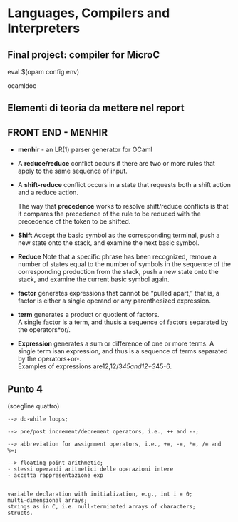 # Languages, Compilers and Interpreters

## Final project: compiler for MicroC

eval $(opam config env)

ocamldoc

## Elementi di teoria da mettere nel report

## FRONT END - MENHIR
 - **menhir** - an LR(1) parser generator for OCaml 

 - A **reduce/reduce** conflict occurs if there are two or more rules that apply to the same sequence of input.
 - A **shift-reduce** conflict occurs in a state that requests both a shift action and a reduce action.

    The way that **precedence** works to resolve shift/reduce conflicts is that it compares the precedence of the rule to be reduced with the precedence of the token to be shifted.

- **Shift**
    Accept the basic symbol as the corresponding terminal, push a new state onto the stack, and examine the next basic symbol.

- **Reduce**
    Note that a specific phrase has been recognized, remove a number of states equal to the number of symbols in the sequence of the corresponding production from the stack, push a new state onto the stack, and examine the current basic symbol again. 

- **factor** generates  expressions that cannot be  “pulled apart,”  that is,  a  factor is either a single operand or any parenthesized expression.
- **term** generates a product or quotient of factors.<br> A single factor is a term, and thusis a sequence of factors separated by the operators*or/.  
- **Expression** generates a sum or difference of one or more terms. A single term isan expression, and thus is a sequence of terms separated by the operators+or-.<br>
Examples of expressions are12,12/3*45and12+3*45-6.

## Punto 4 
(scegline quattro)

    --> do-while loops;

    --> pre/post increment/decrement operators, i.e., ++ and --;

    --> abbreviation for assignment operators, i.e., +=, -=, *=, /= and %=;

    --> floating point arithmetic;
    - stessi operandi aritmetici delle operazioni intere
    - accetta rappresentazione exp
    

    variable declaration with initialization, e.g., int i = 0;
    multi-dimensional arrays;
    strings as in C, i.e. null-terminated arrays of characters;
    structs.
